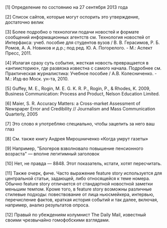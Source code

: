 [1]    Определение по состоянию на 27 сентября 2013 года

[2]    Список сайтов, которые могут оспорить это утверждение, достаточно велик

[3] Более подробно о технологии подачи новостей и формате сообщений информационных агентств см. Технология новостей от Интерфакса: учеб. пособие для студентов вузов / В. В. Герасимов, Р. Б. Ромов, А. А. Новиков и д.р.; под ред. Ю. А. Погорелого. - М.: Аспект Пресс, 2011.

[4] Излагая сразу суть события, жесткая новость превращается в «антиисторию», где развязка известна с самого начала. Подробнее см. Практическая журналистика: Учебное пособие / А.В. Колесниченко. - М.: Изд-во Моск. ун-та, 2010.

[5] Guffey, M. E., Rogin, M. E. G. K. R. P., Rogin, P., & Rhodes, K. 2009, Business Communication: Process and Product, Nelson Education Limited.

[6] Maier, S. R. Accuracy Matters: a Cross-market Assessment of Newspaper Error and Credibility // Journalism and Mass Communication Quarterly, 2005

[7]    Это слово я употребляю специально, чтобы зацепить за него ваш глаз

[8] См. также книгу Андрея Мирошниченко «Когда умрут газеты»

[9]    Например, "Блогеров взволновало повышение пенсионного возраста" — вполне легитимный заголовок

[10]  Нет, не правда — 8848. Этот показатель, кстати, хотят пересчитать.

[11]  Также очерк, фиче. Часто выражение feature story используется для центральной статьи, задающей, либо относящейся к теме номера. Обычно feature story отличается от стандартной новостной заметки меньшим темпом. Кроме того, в feature story возможны различные стилевые подходы: повествование от лица ньюсмейкера, интервью, перечисление фактов, краткая история событий и так далее, включая, например, анализ результатов опроса.

[12]  Правый по убеждениям колумнист The Daily Mail, известный своими чрезвычайно гомофобскими взглядами.

